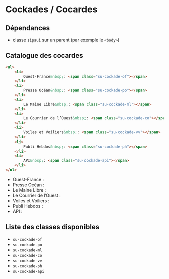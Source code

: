 # Cockades / Cocardes


<div class="dependances">
																							
## Dépendances
- classe `sipaui` sur un parent (par exemple le `<body>`)

</div>



## Catalogue des cocardes

```html
<ul>
	<li>
		Ouest-France&nbsp;: <span class="su-cockade-of"></span>
	</li>
	<li>
		Presse Océan&nbsp;: <span class="su-cockade-po"></span>
	</li>
	<li>
		Le Maine Libre&nbsp;: <span class="su-cockade-ml"></span>
	</li>
	<li>
		Le Courrier de l’Ouest&nbsp;: <span class="su-cockade-co"></span>
	</li>
	<li>
		Voiles et Voiliers&nbsp;: <span class="su-cockade-vv"></span>
	</li>
	<li>
		Publi Hebdos&nbsp;: <span class="su-cockade-ph"></span>
	</li>
	<li>
		API&nbsp;: <span class="su-cockade-api"></span>
	</li>
</ul>
```
<div class="sipaui">
	<ul class="surcharge-storybook">
		<li>
			Ouest-France&nbsp;: <span class="su-cockade-of"></span>
		</li>
		<li>
			Presse Océan&nbsp;: <span class="su-cockade-po"></span>
		</li>
		<li>
			Le Maine Libre&nbsp;: <span class="su-cockade-ml"></span>
		</li>
		<li>
			Le Courrier de l’Ouest&nbsp;: <span class="su-cockade-co"></span>
		</li>
		<li>
			Voiles et Voiliers&nbsp;: <span class="su-cockade-vv"></span>
		</li>
		<li>
			Publi Hebdos&nbsp;: <span class="su-cockade-ph"></span>
		</li>
		<li>
			API&nbsp;: <span class="su-cockade-api"></span>
		</li>
	</ul>
</div>



<div id="liste-classes" class="control-titres">

## Liste des classes disponibles
- `su-cockade-of`
- `su-cockade-po`
- `su-cockade-ml`
- `su-cockade-co`
- `su-cockade-vv`
- `su-cockade-ph`
- `su-cockade-api`

</div>
